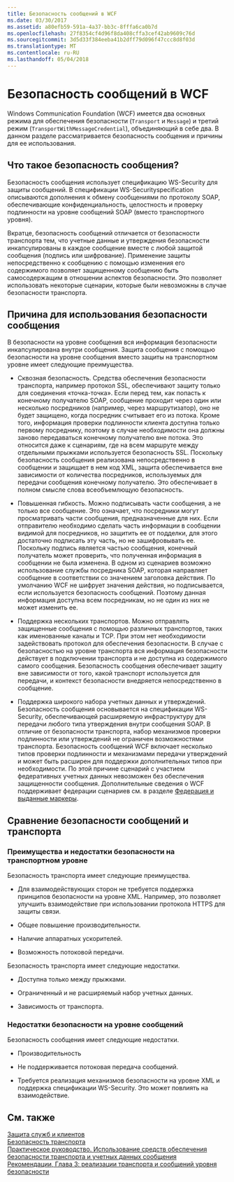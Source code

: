 ```yaml
---
title: Безопасность сообщений в WCF
ms.date: 03/30/2017
ms.assetid: a80efb59-591a-4a37-bb3c-8fffa6ca0b7d
ms.openlocfilehash: 27f8354cf4d96f8da408cffa3cef42ab9609c76d
ms.sourcegitcommit: 3d5d33f384eeba41b2dff79d096f47ccc8d8f03d
ms.translationtype: MT
ms.contentlocale: ru-RU
ms.lasthandoff: 05/04/2018
---
```

# <a name="message-security-in-wcf"></a>Безопасность сообщений в WCF
Windows Communication Foundation (WCF) имеется два основных режима для обеспечения безопасности (`Transport` и `Message`) и третий режим (`TransportWithMessageCredential`), объединяющий в себе два. В данном разделе рассматривается безопасность сообщения и причины для ее использования.  
  
## <a name="what-is-message-security"></a>Что такое безопасность сообщения?  
 Безопасность сообщения использует спецификацию WS-Security для защиты сообщений. В спецификации WS-Securityspecification описываются дополнения к обмену сообщениями по протоколу SOAP, обеспечивающие конфиденциальность, целостность и проверку подлинности на уровне сообщений SOAP (вместо транспортного уровня).  
  
 Вкратце, безопасность сообщений отличается от безопасности транспорта тем, что учетные данные и утверждения безопасности инкапсулированы в каждое сообщение вместе с любой защитой сообщения (подпись или шифрование). Применение защиты непосредственно к сообщению с помощью изменения его содержимого позволяет защищенному сообщению быть самосодержащим в отношении аспектов безопасности. Это позволяет использовать некоторые сценарии, которые были невозможны в случае безопасности транспорта.  
  
## <a name="reasons-to-use-message-security"></a>Причина для использования безопасности сообщения  
 В безопасности на уровне сообщения вся информация безопасности инкапсулирована внутри сообщения. Защита сообщения с помощью безопасности на уровне сообщения вместо защиты на транспортном уровне имеет следующие преимущества.  
  
-   Сквозная безопасность. Средства обеспечения безопасности транспорта, например протокол SSL, обеспечивают защиту только для соединения «точка-точка». Если перед тем, как попасть к конечному получателю SOAP, сообщение проходит через один или несколько посредников (например, через маршрутизатор), оно не будет защищено, когда посредник считывает его из потока. Кроме того, информация проверки подлинности клиента доступна только первому посреднику, поэтому в случае необходимости она должны заново передаваться конечному получателю вне потока. Это относится даже к сценариям, где на всем маршруте между отдельными прыжками используется безопасность SSL. Поскольку безопасность сообщения реализована непосредственно в сообщении и защищает в нем код XML, защита обеспечивается вне зависимости от количества посредников, используемых для передачи сообщения конечному получателю. Это обеспечивает в полном смысле слова всеобъемлющую безопасность.  
  
-   Повышенная гибкость. Можно подписывать части сообщения, а не только все сообщение. Это означает, что посредники могут просматривать части сообщения, предназначенные для них. Если отправителю необходимо сделать часть информации в сообщении видимой для посредников, но защитить ее от подделки, для этого достаточно подписать эту часть, но не зашифровывать ее. Поскольку подпись является частью сообщения, конечный получатель может проверить, что полученная информация в сообщении не была изменена. В одном из сценариев возможно использование службы посредника SOAP, которая направляет сообщение в соответствии со значением заголовка действия. По умолчанию WCF не шифрует значения действия, но подписывается, если используется безопасность сообщений. Поэтому данная информация доступна всем посредникам, но не один из них не может изменить ее.  
  
-   Поддержка нескольких транспортов. Можно отправлять защищенные сообщения с помощью различных транспортов, таких как именованные каналы и TCP. При этом нет необходимости задействовать протокол для обеспечения безопасности. В случае с безопасностью на уровне транспорта вся информация безопасности действует в подключении транспорта и не доступна из содержимого самого сообщения. Безопасность сообщения обеспечивает защиту вне зависимости от того, какой транспорт используется для передачи, и контекст безопасности внедряется непосредственно в сообщение.  
  
-   Поддержка широкого набора учетных данных и утверждений. Безопасность сообщения основывается на спецификации WS-Security, обеспечивающей расширяемую инфраструктуру для передачи любого типа утверждения внутри сообщения SOAP. В отличие от безопасности транспорта, набор механизмов проверки подлинности или утверждений не ограничен возможностями транспорта. Безопасность сообщений WCF включает несколько типов проверки подлинности и механизмами передачи утверждений и может быть расширен для поддержки дополнительных типов при необходимости. По этой причине сценарий с участием федеративных учетных данных невозможен без обеспечения защищенности сообщения. Дополнительные сведения о WCF поддерживает федерации сценариев см. в разделе [Федерация и выданные маркеры](../../../../docs/framework/wcf/feature-details/federation-and-issued-tokens.md).  
  
## <a name="how-message-and-transport-security-compare"></a>Сравнение безопасности сообщений и транспорта  
  
### <a name="pros-and-cons-of-transport-level-security"></a>Преимущества и недостатки безопасности на транспортном уровне  
 Безопасность транспорта имеет следующие преимущества.  
  
-   Для взаимодействующих сторон не требуется поддержка принципов безопасности на уровне XML. Например, это позволяет улучшить взаимодействие при использовании протокола HTTPS для защиты связи.  
  
-   Общее повышение производительности.  
  
-   Наличие аппаратных ускорителей.  
  
-   Возможность потоковой передачи.  
  
 Безопасность транспорта имеет следующие недостатки.  
  
-   Доступна только между прыжками.  
  
-   Ограниченный и не расширяемый набор учетных данных.  
  
-   Зависимость от транспорта.  
  
### <a name="disadvantages-of-message-level-security"></a>Недостатки безопасности на уровне сообщений  
 Безопасность сообщения имеет следующие недостатки.  
  
-   Производительность  
  
-   Не поддерживается потоковая передача сообщений.  
  
-   Требуется реализация механизмов безопасности на уровне XML и поддержка спецификации WS-Security. Это может повлиять на взаимодействие.  
  
## <a name="see-also"></a>См. также  
 [Защита служб и клиентов](../../../../docs/framework/wcf/feature-details/securing-services-and-clients.md)  
 [Безопасность транспорта](../../../../docs/framework/wcf/feature-details/transport-security.md)  
 [Практическое руководство. Использование средств обеспечения безопасности транспорта и учетных данных сообщения](../../../../docs/framework/wcf/feature-details/how-to-use-transport-security-and-message-credentials.md)  
 [Рекомендации, Глава 3: реализации транспорта и сообщений уровня безопасности](http://go.microsoft.com/fwlink/?LinkId=88897)
